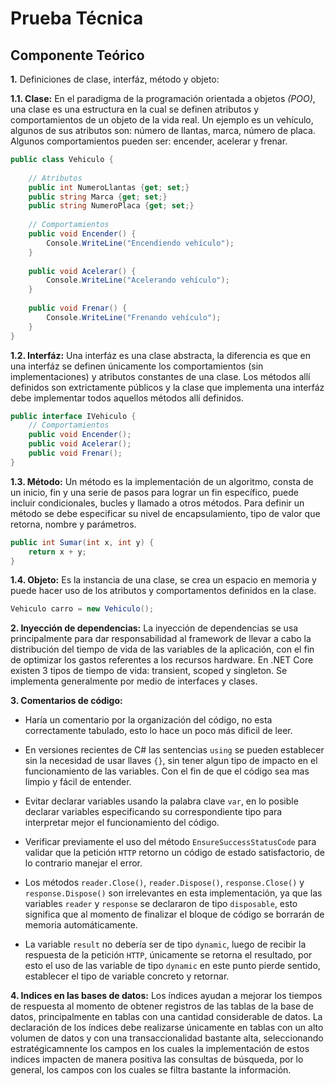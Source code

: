 # Prueba Técnica

## Componente Teórico

__1.__ Definiciones de clase, interfáz, método y objeto:

__1.1. Clase:__ En el paradigma de la programación orientada a objetos _(POO)_, una clase es una estructura en la cual se definen atributos y comportamientos de un objeto de la vida real. Un ejemplo es un vehículo, algunos de sus atributos son: número de llantas, marca, número de placa. Algunos comportamientos pueden ser: encender, acelerar y frenar.

```c#
public class Vehiculo {
    
    // Atributos
	public int NumeroLlantas {get; set;}
    public string Marca {get; set;}
    public string NumeroPlaca {get; set;}
    
    // Comportamientos
    public void Encender() {
        Console.WriteLine("Encendiendo vehículo");
    }
    
    public void Acelerar() {
        Console.WriteLine("Acelerando vehículo");
    }
    
    public void Frenar() {
        Console.WriteLine("Frenando vehículo");
    }
}
```

__1.2. Interfáz:__ Una interfáz es una clase abstracta, la diferencia es que en una interfáz se definen únicamente los comportamientos (sin implementaciones) y atributos constantes de una clase. Los métodos allí definidos son extrictamente públicos y la clase que implementa una interfáz debe implementar todos aquellos métodos allí definidos.

```c#
public interface IVehiculo {
	// Comportamientos
	public void Encender();
	public void Acelerar();
	public void Frenar();
}
```

__1.3. Método:__ Un método es la implementación de un algoritmo, consta de un inicio, fin y una serie de pasos para lograr un fin específico, puede incluir condicionales, bucles y llamado a otros métodos. Para definir un método se debe especificar su nivel de encapsulamiento, tipo de valor que retorna, nombre y parámetros.

```c#
public int Sumar(int x, int y) {
	return x + y;
}
```

__1.4. Objeto:__ Es la instancia de una clase, se crea un espacio en memoria y puede hacer uso de los atributos y comportamentos definidos en la clase.

```c#
Vehiculo carro = new Vehiculo();
```

__2. Inyección de dependencias:__ La inyección de dependencias se usa principalmente para dar responsabilidad al framework de llevar a cabo la distribución del tiempo de vida de las variables de la aplicación, con el fin de optimizar los gastos referentes a los recursos hardware. En .NET Core existen 3 tipos de tiempo de vida: transient, scoped y singleton. Se implementa generalmente por medio de interfaces y clases.

__3. Comentarios de código:__ 

* Haría un comentario por la organización del código, no esta correctamente tabulado, esto lo hace un poco más dificil de leer.

* En versiones recientes de C# las sentencias `using` se pueden establecer sin la necesidad de usar llaves `{}`, sin tener algun tipo de impacto en el funcionamiento de las variables. Con el fin de que el código sea mas limpio y fácil de entender.

* Evitar declarar variables usando la palabra clave `var`, en lo posible declarar variables especificando su correspondiente tipo para interpretar mejor el funcionamiento del código.

* Verificar previamente el uso del método `EnsureSuccessStatusCode` para validar que la petición `HTTP` retorno un código de estado satisfactorio, de lo contrario manejar el error.

* Los métodos `reader.Close()`, `reader.Dispose()`, `response.Close()` y `response.Dispose()` son irrelevantes en esta implementación, ya que las variables `reader` y `response` se declararon de tipo `disposable`, esto significa que al momento de finalizar el bloque de código se borrarán de memoria automáticamente.

* La variable `result` no debería ser de tipo `dynamic`, luego de recibir la respuesta de la petición `HTTP`, únicamente se retorna el resultado, por esto el uso de las variable de tipo `dynamic` en este punto pierde sentido, establecer el tipo de variable concreto y retornar.

__4. Indices en las bases de datos:__ Los índices ayudan a mejorar los tiempos de respuesta al momento de obtener registros de las tablas de la base de datos, principalmente en tablas con una cantidad considerable de datos. La declaración de los índices debe realizarse únicamente en tablas con un alto volumen de datos y con una transaccionalidad bastante alta, seleccionando estratégicamnente los campos en los cuales la implementación de estos indices impacten de manera positiva las consultas de búsqueda, por lo general, los campos con los cuales se filtra bastante la información.